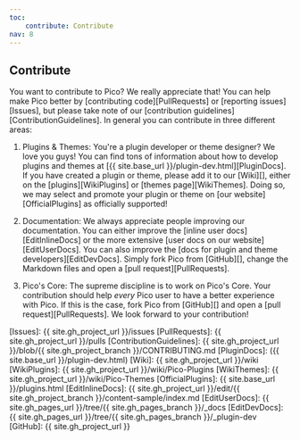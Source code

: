 ```yaml
---
toc:
    contribute: Contribute
nav: 8
---
```


## Contribute

You want to contribute to Pico? We really appreciate that! You can help make Pico better by [contributing code][PullRequests] or [reporting issues][Issues], but please take note of our [contribution guidelines][ContributionGuidelines]. In general you can contribute in three different areas:

1. Plugins & Themes: You're a plugin developer or theme designer? We love you guys! You can find tons of information about how to develop plugins and themes at [{{ site.base_url }}/plugin-dev.html][PluginDocs]. If you have created a plugin or theme, please add it to our [Wiki][], either on the [plugins][WikiPlugins] or [themes page][WikiThemes]. Doing so, we may select and promote your plugin or theme on [our website][OfficialPlugins] as officially supported!

2. Documentation: We always appreciate people improving our documentation. You can either improve the [inline user docs][EditInlineDocs] or the more extensive [user docs on our website][EditUserDocs]. You can also improve the [docs for plugin and theme developers][EditDevDocs]. Simply fork Pico from [GitHub][], change the Markdown files and open a [pull request][PullRequests].

3. Pico's Core: The supreme discipline is to work on Pico's Core. Your contribution should help *every* Pico user to have a better experience with Pico. If this is the case, fork Pico from [GitHub][] and open a [pull request][PullRequests]. We look forward to your contribution!

[Issues]: {{ site.gh_project_url }}/issues
[PullRequests]: {{ site.gh_project_url }}/pulls
[ContributionGuidelines]: {{ site.gh_project_url }}/blob/{{ site.gh_project_branch }}/CONTRIBUTING.md
[PluginDocs]: ({{ site.base_url }}/plugin-dev.html)
[Wiki]: {{ site.gh_project_url }}/wiki
[WikiPlugins]: {{ site.gh_project_url }}/wiki/Pico-Plugins
[WikiThemes]: {{ site.gh_project_url }}/wiki/Pico-Themes
[OfficialPlugins]: {{ site.base_url }}/plugins.html
[EditInlineDocs]: {{ site.gh_project_url }}/edit/{{ site.gh_project_branch }}/content-sample/index.md
[EditUserDocs]: {{ site.gh_pages_url }}/tree/{{ site.gh_pages_branch }}/_docs
[EditDevDocs]: {{ site.gh_pages_url }}/tree/{{ site.gh_pages_branch }}/_plugin-dev
[GitHub]: {{ site.gh_project_url }}
